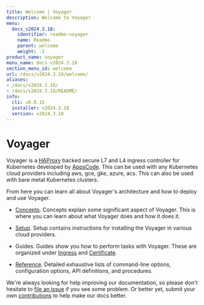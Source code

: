 ```yaml
---
title: Welcome | Voyager
description: Welcome to Voyager
menu:
  docs_v2024.3.18:
    identifier: readme-voyager
    name: Readme
    parent: welcome
    weight: -1
product_name: voyager
menu_name: docs_v2024.3.18
section_menu_id: welcome
url: /docs/v2024.3.18/welcome/
aliases:
- /docs/v2024.3.18/
- /docs/v2024.3.18/README/
info:
  cli: v0.0.15
  installer: v2024.3.18
  version: v2024.3.18
---
```


# Voyager

Voyager is a [HAProxy](http://www.haproxy.org/) backed secure L7 and L4 ingress controller for Kubernetes developed by [AppsCode](https://appscode.com). This can be used with any Kubernetes cloud providers including aws, gce, gke, azure, acs. This can also be used with bare metal Kubernetes clusters.

From here you can learn all about Voyager's architecture and how to deploy and use Voyager.

- [Concepts](/docs/v2024.3.18/concepts/). Concepts explain some significant aspect of Voyager. This
is where you can learn about what Voyager does and how it does it.

- [Setup](/docs/v2024.3.18/setup/). Setup contains instructions for installing
  the Voyager in various cloud providers.

- Guides. Guides show you how to perform tasks with Voyager. These are organized under [Ingress](/docs/v2024.3.18/guides/ingress) and [Certificate](/docs/v2024.3.18/guides/certificate).

- [Reference](/docs/v2024.3.18/reference/). Detailed exhaustive lists of
command-line options, configuration options, API definitions, and procedures.

We're always looking for help improving our documentation, so please don't hesitate to
[file an issue](https://github.com/voyagermesh/voyager/issues/new) if you see some problem.
Or better yet, submit your own [contributions](/docs/v2024.3.18/CONTRIBUTING) to help
make our docs better.
